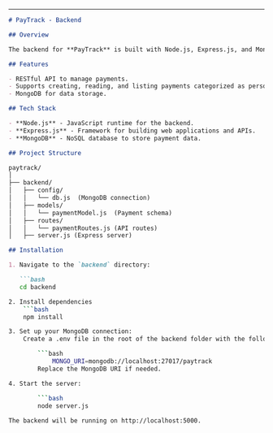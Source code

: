 
---

```markdown
# PayTrack - Backend

## Overview

The backend for **PayTrack** is built with Node.js, Express.js, and MongoDB. It provides API endpoints to handle payments, including adding new payments and fetching all payments stored in the MongoDB database.

## Features

- RESTful API to manage payments.
- Supports creating, reading, and listing payments categorized as personal, education, lifestyle, and miscellaneous.
- MongoDB for data storage.

## Tech Stack

- **Node.js** - JavaScript runtime for the backend.
- **Express.js** - Framework for building web applications and APIs.
- **MongoDB** - NoSQL database to store payment data.

## Project Structure

paytrack/
│
├── backend/
│   ├── config/
│   │   └── db.js  (MongoDB connection)
│   ├── models/
│   │   └── paymentModel.js  (Payment schema)
│   ├── routes/
│   │   └── paymentRoutes.js (API routes)
│   ├── server.js (Express server)

## Installation

1. Navigate to the `backend` directory:

   ```bash
   cd backend

2. Install dependencies
    ```bash
    npm install

3. Set up your MongoDB connection:
    Create a .env file in the root of the backend folder with the following:

        ```bash
            MONGO_URI=mongodb://localhost:27017/paytrack
        Replace the MongoDB URI if needed.

4. Start the server:

        ```bash
        node server.js
        
The backend will be running on http://localhost:5000.